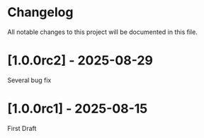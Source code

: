 <!--
  - SPDX-FileCopyrightText: 2017 Nextcloud contributors
  - SPDX-License-Identifier: CC0-1.0
-->
# Changelog
All notable changes to this project will be documented in this file.

# [1.0.0rc2] - 2025-08-29
Several bug fix

# [1.0.0rc1] - 2025-08-15
First Draft
